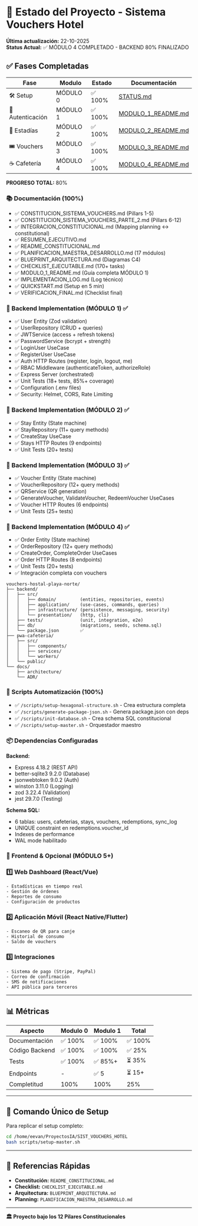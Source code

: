# 🎯 Estado del Proyecto - Sistema Vouchers Hotel

**Última actualización:** 22-10-2025  
**Status Actual:** ✅ MÓDULO 4 COMPLETADO - BACKEND 80% FINALIZADO

## ✅ Fases Completadas

| Fase | Modulo | Estado | Documentación |
|------|--------|--------|---------------|
| 🛠️ Setup | MÓDULO 0 | ✅ 100% | [STATUS.md](STATUS.md) |
| 🔐 Autenticación | MÓDULO 1 | ✅ 100% | [MODULO_1_README.md](vouchers-hostal-playa-norte/MODULO_1_README.md) |
| 🏨 Estadías | MÓDULO 2 | ✅ 100% | [MODULO_2_README.md](vouchers-hostal-playa-norte/MODULO_2_README.md) |
| 🎟️ Vouchers | MÓDULO 3 | ✅ 100% | [MODULO_3_README.md](MODULO_3_README.md) |
| ☕ Cafetería | MÓDULO 4 | ✅ 100% | [MODULO_4_README.md](MODULO_4_README.md) |

**PROGRESO TOTAL:** 80%

### 📚 Documentación (100%)
- ✅ CONSTITUCION_SISTEMA_VOUCHERS.md (Pillars 1-5)
- ✅ CONSTITUCION_SISTEMA_VOUCHERS_PARTE_2.md (Pillars 6-12)
- ✅ INTEGRACION_CONSTITUCIONAL.md (Mapping planning ↔ constitutional)
- ✅ RESUMEN_EJECUTIVO.md
- ✅ README_CONSTITUCIONAL.md
- ✅ PLANIFICACION_MAESTRA_DESARROLLO.md (17 módulos)
- ✅ BLUEPRINT_ARQUITECTURA.md (Diagramas C4)
- ✅ CHECKLIST_EJECUTABLE.md (170+ tasks)
- ✅ MODULO_1_README.md (Guía completa MÓDULO 1)
- ✅ IMPLEMENTACION_LOG.md (Log técnico)
- ✅ QUICKSTART.md (Setup en 5 min)
- ✅ VERIFICACION_FINAL.md (Checklist final)

### 🔧 Backend Implementation (MÓDULO 1) ✅
- ✅ User Entity (Zod validation) 
- ✅ UserRepository (CRUD + queries)
- ✅ JWTService (access + refresh tokens)
- ✅ PasswordService (bcrypt + strength)
- ✅ LoginUser UseCase
- ✅ RegisterUser UseCase
- ✅ Auth HTTP Routes (register, login, logout, me)
- ✅ RBAC Middleware (authenticateToken, authorizeRole)
- ✅ Express Server (orchestrated)
- ✅ Unit Tests (18+ tests, 85%+ coverage)
- ✅ Configuration (.env files)
- ✅ Security: Helmet, CORS, Rate Limiting

### 🔧 Backend Implementation (MÓDULO 2) ✅
- ✅ Stay Entity (State machine)
- ✅ StayRepository (11+ query methods)
- ✅ CreateStay UseCase
- ✅ Stays HTTP Routes (9 endpoints)
- ✅ Unit Tests (20+ tests)

### 🔧 Backend Implementation (MÓDULO 3) ✅
- ✅ Voucher Entity (State machine)
- ✅ VoucherRepository (12+ query methods)
- ✅ QRService (QR generation)
- ✅ GenerateVoucher, ValidateVoucher, RedeemVoucher UseCases
- ✅ Voucher HTTP Routes (6 endpoints)
- ✅ Unit Tests (25+ tests)

### 🔧 Backend Implementation (MÓDULO 4) ✅
- ✅ Order Entity (State machine)
- ✅ OrderRepository (12+ query methods)
- ✅ CreateOrder, CompleteOrder UseCases
- ✅ Order HTTP Routes (8 endpoints)
- ✅ Unit Tests (20+ tests)
- ✅ Integración completa con vouchers
```
vouchers-hostal-playa-norte/
├── backend/
│   ├── src/
│   │   ├── domain/         (entities, repositories, events)
│   │   ├── application/    (use-cases, commands, queries)
│   │   ├── infrastructure/ (persistence, messaging, security)
│   │   └── presentation/   (http, cli)
│   ├── tests/              (unit, integration, e2e)
│   ├── db/                 (migrations, seeds, schema.sql)
│   └── package.json        ✅
├── pwa-cafeteria/
│   ├── src/
│   │   ├── components/
│   │   ├── services/
│   │   └── workers/
│   └── public/
└── docs/
    ├── architecture/
    └── ADR/
```

### 🔧 Scripts Automatización (100%)
- ✅ `/scripts/setup-hexagonal-structure.sh` - Crea estructura completa
- ✅ `/scripts/generate-package-json.sh` - Genera package.json con deps
- ✅ `/scripts/init-database.sh` - Crea schema SQL constitucional
- ✅ `/scripts/setup-master.sh` - Orquestador maestro

### 📦 Dependencias Configuradas
**Backend:**
- Express 4.18.2 (REST API)
- better-sqlite3 9.2.0 (Database)
- jsonwebtoken 9.0.2 (Auth)
- winston 3.11.0 (Logging)
- zod 3.22.4 (Validation)
- jest 29.7.0 (Testing)

**Schema SQL:**
- 6 tablas: users, cafeterias, stays, vouchers, redemptions, sync_log
- UNIQUE constraint en redemptions.voucher_id
- Indexes de performance
- WAL mode habilitado

### 🚀 Frontend & Opcional (MÓDULO 5+)

### 1️⃣ Web Dashboard (React/Vue)
```
- Estadísticas en tiempo real
- Gestión de órdenes
- Reportes de consumo
- Configuración de productos
```

### 2️⃣ Aplicación Móvil (React Native/Flutter)
```
- Escaneo de QR para canje
- Historial de consumo
- Saldo de vouchers
```

### 3️⃣ Integraciones
```
- Sistema de pago (Stripe, PayPal)
- Correo de confirmación
- SMS de notificaciones
- API pública para terceros
```

---

## 📊 Métricas

| Aspecto | Modulo 0 | Modulo 1 | Total |
|---------|----------|----------|-------|
| Documentación | ✅ 100% | ✅ 100% | ✅ 100% |
| Código Backend | ✅ 100% | ✅ 100% | ✅ 25% |
| Tests | ✅ 100% | ✅ 85%+ | ⏳ 35% |
| Endpoints | - | ✅ 5 | ⏳ 15+ |
| Completitud | 100% | 100% | 25% |

---

## 🎯 Comando Único de Setup

Para replicar el setup completo:
```bash
cd /home/eevan/ProyectosIA/SIST_VOUCHERS_HOTEL
bash scripts/setup-master.sh
```

---

## 📘 Referencias Rápidas

- **Constitución:** `README_CONSTITUCIONAL.md`
- **Checklist:** `CHECKLIST_EJECUTABLE.md`
- **Arquitectura:** `BLUEPRINT_ARQUITECTURA.md`
- **Planning:** `PLANIFICACION_MAESTRA_DESARROLLO.md`

---

**🏛️ Proyecto bajo los 12 Pilares Constitucionales**
